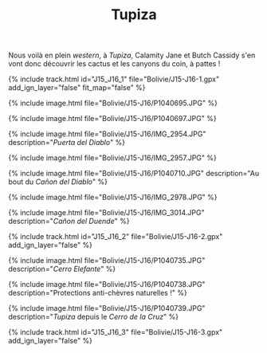 ﻿---
title: "Tupiza"
permalink: /Bolivie/J15-J16/
sidebar:
  nav: "bolivie"
enable_tracks: true
---

Nous voilà en plein *western*, à *Tupiza*, Calamity Jane et Butch Cassidy s'en vont donc découvrir les cactus et les canyons du coin, à pattes !

{% include track.html id="J15_J16_1" file="Bolivie/J15-J16-1.gpx" add_ign_layer="false" fit_map="false" %}

{% include image.html file="Bolivie/J15-J16/P1040695.JPG" %}

{% include image.html file="Bolivie/J15-J16/P1040697.JPG" %}

{% include image.html file="Bolivie/J15-J16/IMG_2954.JPG" description="*Puerta del Diablo*" %}

{% include image.html file="Bolivie/J15-J16/IMG_2957.JPG" %}

{% include image.html file="Bolivie/J15-J16/P1040710.JPG" description="Au bout du *Cañon del Diablo*" %}

{% include image.html file="Bolivie/J15-J16/IMG_2978.JPG" %}

{% include image.html file="Bolivie/J15-J16/IMG_3014.JPG" description="*Cañon del Duende*" %}

{% include track.html id="J15_J16_2" file="Bolivie/J15-J16-2.gpx" add_ign_layer="false" %}

{% include image.html file="Bolivie/J15-J16/P1040735.JPG" description="*Cerro Elefante*" %}

{% include image.html file="Bolivie/J15-J16/P1040738.JPG" description="Protections anti-chèvres naturelles !" %}

{% include image.html file="Bolivie/J15-J16/P1040739.JPG" description="*Tupiza* depuis le *Cerro de la Cruz*" %}

{% include track.html id="J15_J16_3" file="Bolivie/J15-J16-3.gpx" add_ign_layer="false" %}
